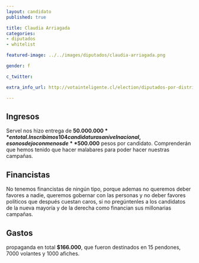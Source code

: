 ```yaml
---
layout: candidato
published: true

title: Claudia Arriagada 
categories:
- diputados
- whitelist

featured-image: ../../images/diputados/claudia-arriagada.png

gender: f

c_twitter: 

extra_info_url: http://votainteligente.cl/election/diputados-por-distrito-44/claudia-arriagada-parra

---
```



## Ingresos


Servel nos hizo entrega de **$50.000.000** en total. Inscribimos 104 candidaturas a nivel nacional, eso nos dejo con menos de **$500.000** pesos por candidato. Comprenderán que hemos tenido que hacer malabares para poder hacer nuestras campañas.


## Financistas


No tenemos financistas de ningún tipo, porque ademas no queremos deber favores a nadie, queremos gobernar con las personas y no deber favores políticos que después cuestan caros, si no pregúntenles a los candidatos de la nueva mayoría y de la derecha como financian sus millonarias campañas.


## Gastos


propaganda en total **$166.000**, que fueron destinados en 15 pendones, 7000 volantes y 1000 afiches.

